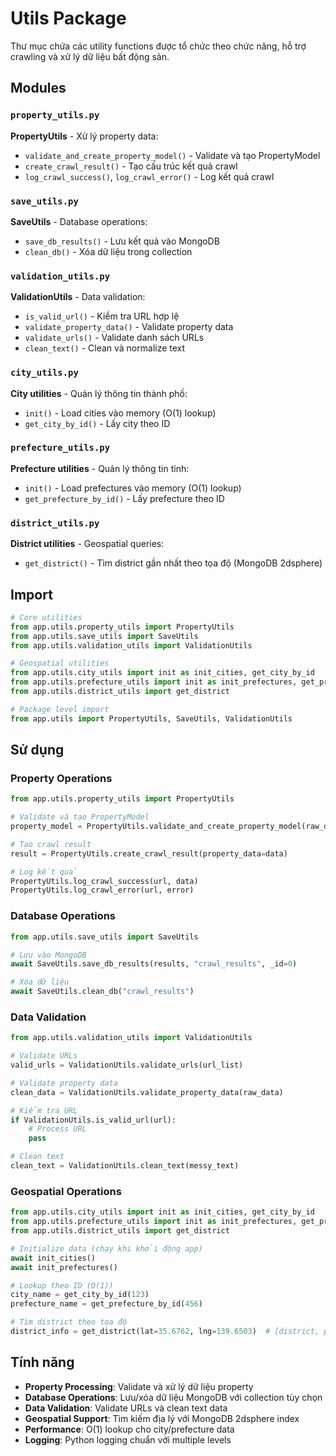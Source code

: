 # Utils Package

Thư mục chứa các utility functions được tổ chức theo chức năng, hỗ trợ crawling và xử lý dữ liệu bất động sản.

## Modules

### `property_utils.py`
**PropertyUtils** - Xử lý property data:
- `validate_and_create_property_model()` - Validate và tạo PropertyModel
- `create_crawl_result()` - Tạo cấu trúc kết quả crawl
- `log_crawl_success()`, `log_crawl_error()` - Log kết quả crawl

### `save_utils.py`
**SaveUtils** - Database operations:
- `save_db_results()` - Lưu kết quả vào MongoDB
- `clean_db()` - Xóa dữ liệu trong collection

### `validation_utils.py`
**ValidationUtils** - Data validation:
- `is_valid_url()` - Kiểm tra URL hợp lệ
- `validate_property_data()` - Validate property data
- `validate_urls()` - Validate danh sách URLs
- `clean_text()` - Clean và normalize text

### `city_utils.py`
**City utilities** - Quản lý thông tin thành phố:
- `init()` - Load cities vào memory (O(1) lookup)
- `get_city_by_id()` - Lấy city theo ID

### `prefecture_utils.py`
**Prefecture utilities** - Quản lý thông tin tỉnh:
- `init()` - Load prefectures vào memory (O(1) lookup)
- `get_prefecture_by_id()` - Lấy prefecture theo ID

### `district_utils.py`
**District utilities** - Geospatial queries:
- `get_district()` - Tìm district gần nhất theo tọa độ (MongoDB 2dsphere)

## Import

```python
# Core utilities
from app.utils.property_utils import PropertyUtils
from app.utils.save_utils import SaveUtils
from app.utils.validation_utils import ValidationUtils

# Geospatial utilities
from app.utils.city_utils import init as init_cities, get_city_by_id
from app.utils.prefecture_utils import init as init_prefectures, get_prefecture_by_id
from app.utils.district_utils import get_district

# Package level import
from app.utils import PropertyUtils, SaveUtils, ValidationUtils
```

## Sử dụng

### Property Operations
```python
from app.utils.property_utils import PropertyUtils

# Validate và tạo PropertyModel
property_model = PropertyUtils.validate_and_create_property_model(raw_data)

# Tạo crawl result
result = PropertyUtils.create_crawl_result(property_data=data)

# Log kết quả
PropertyUtils.log_crawl_success(url, data)
PropertyUtils.log_crawl_error(url, error)
```

### Database Operations
```python
from app.utils.save_utils import SaveUtils

# Lưu vào MongoDB
await SaveUtils.save_db_results(results, "crawl_results", _id=0)

# Xóa dữ liệu
await SaveUtils.clean_db("crawl_results")
```

### Data Validation
```python
from app.utils.validation_utils import ValidationUtils

# Validate URLs
valid_urls = ValidationUtils.validate_urls(url_list)

# Validate property data
clean_data = ValidationUtils.validate_property_data(raw_data)

# Kiểm tra URL
if ValidationUtils.is_valid_url(url):
    # Process URL
    pass

# Clean text
clean_text = ValidationUtils.clean_text(messy_text)
```

### Geospatial Operations
```python
from app.utils.city_utils import init as init_cities, get_city_by_id
from app.utils.prefecture_utils import init as init_prefectures, get_prefecture_by_id
from app.utils.district_utils import get_district

# Initialize data (chạy khi khởi động app)
await init_cities()
await init_prefectures()

# Lookup theo ID (O(1))
city_name = get_city_by_id(123)
prefecture_name = get_prefecture_by_id(456)

# Tìm district theo tọa độ
district_info = get_district(lat=35.6762, lng=139.6503)  # [district, prefecture, city]
```

## Tính năng

- **Property Processing**: Validate và xử lý dữ liệu property
- **Database Operations**: Lưu/xóa dữ liệu MongoDB với collection tùy chọn  
- **Data Validation**: Validate URLs và clean text data
- **Geospatial Support**: Tìm kiếm địa lý với MongoDB 2dsphere index
- **Performance**: O(1) lookup cho city/prefecture data
- **Logging**: Python logging chuẩn với multiple levels